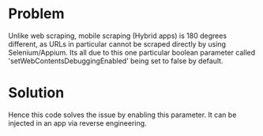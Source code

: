 # Problem
Unlike web scraping, mobile scraping (Hybrid apps) is 180 degrees different, as URLs in particular cannot be scraped directly by using Selenium/Appium. Its all due to this one particular boolean parameter called 'setWebContentsDebuggingEnabled' being set to false by default. 

# Solution
Hence this code solves the issue by enabling this parameter. It can be injected in an app via reverse engineering.
